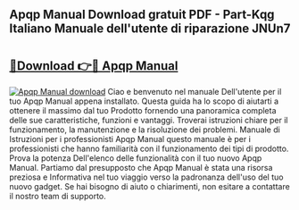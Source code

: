 ## Apqp Manual Download gratuit PDF - Part-Kqg Italiano Manuale dell'utente di riparazione JNUn7

# <h2><a href="http://df978f.blite.top/?on=Apqp+Manual">🔗Download 👉🔴 Apqp Manual</a></h2>

[![Apqp Manual download](https://i.imgur.com/lujVjoI.png)](http://df978f.blite.top/?on=Apqp+Manual)
Ciao e benvenuto nel manuale Dell'utente per il tuo Apqp Manual appena installato. Questa guida ha lo scopo di aiutarti a ottenere il massimo dal tuo Prodotto fornendo una panoramica completa delle sue caratteristiche, funzioni e vantaggi. Troverai istruzioni chiare per il funzionamento, la manutenzione e la risoluzione dei problemi. Manuale di Istruzioni per i professionisti Apqp Manual questo manuale è per i professionisti che hanno familiarità con il funzionamento dei tipi di prodotto. Prova la potenza Dell'elenco delle funzionalità con il tuo nuovo Apqp Manual. Partiamo dal presupposto che Apqp Manual è stata una risorsa preziosa e Informativa nel tuo viaggio verso la padronanza dell'uso del tuo nuovo gadget. Se hai bisogno di aiuto o chiarimenti, non esitare a contattare il nostro team di supporto.
